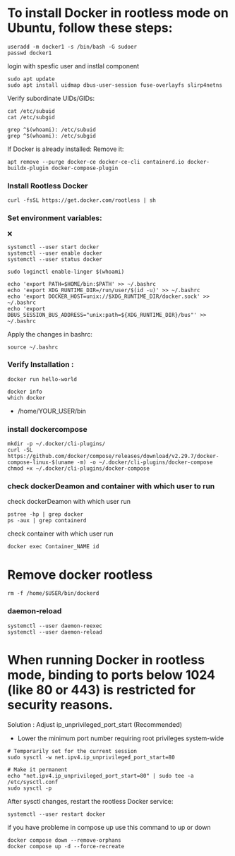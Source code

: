 
# To install Docker in rootless mode on Ubuntu, follow these steps:
```
useradd -m docker1 -s /bin/bash -G sudoer
passwd docker1
```
login with spesfic user and instlal component

```
sudo apt update
sudo apt install uidmap dbus-user-session fuse-overlayfs slirp4netns
```

Verify subordinate UIDs/GIDs:
```
cat /etc/subuid
cat /etc/subgid
```
```
grep ^$(whoami): /etc/subuid
grep ^$(whoami): /etc/subgid
```

If Docker is already installed: Remove it:

```
apt remove --purge docker-ce docker-ce-cli containerd.io docker-buildx-plugin docker-compose-plugin
```

### Install Rootless Docker
```
curl -fsSL https://get.docker.com/rootless | sh

```

### Set environment variables:
:x:
```
systemctl --user start docker
systemctl --user enable docker
systemctl --user status docker
```
```
sudo loginctl enable-linger $(whoami)
```
```
echo 'export PATH=$HOME/bin:$PATH' >> ~/.bashrc
echo 'export XDG_RUNTIME_DIR=/run/user/$(id -u)' >> ~/.bashrc
echo 'export DOCKER_HOST=unix://$XDG_RUNTIME_DIR/docker.sock' >> ~/.bashrc
echo 'export DBUS_SESSION_BUS_ADDRESS="unix:path=${XDG_RUNTIME_DIR}/bus"' >> ~/.bashrc
```
Apply the changes in bashrc:
```
source ~/.bashrc
```


### Verify Installation :

```
docker run hello-world
```

```
docker info
which docker
```
- /home/YOUR_USER/bin

### install dockercompose
```
mkdir -p ~/.docker/cli-plugins/
curl -SL https://github.com/docker/compose/releases/download/v2.29.7/docker-compose-linux-$(uname -m) -o ~/.docker/cli-plugins/docker-compose
chmod +x ~/.docker/cli-plugins/docker-compose
```
### check dockerDeamon and container with which user to run 
check dockerDeamon with which user run
```
pstree -hp | grep docker
ps -aux | grep containerd
```

check container with which user run 
```
docker exec Container_NAME id
```

# Remove docker rootless
```
rm -f /home/$USER/bin/dockerd
```
### daemon-reload
```
systemctl --user daemon-reexec
systemctl --user daemon-reload
```
# When running Docker in rootless mode, binding to ports below 1024 (like 80 or 443) is restricted for security reasons.

Solution : Adjust ip_unprivileged_port_start (Recommended)
- Lower the minimum port number requiring root privileges system-wide
```
# Temporarily set for the current session
sudo sysctl -w net.ipv4.ip_unprivileged_port_start=80

# Make it permanent
echo "net.ipv4.ip_unprivileged_port_start=80" | sudo tee -a /etc/sysctl.conf
sudo sysctl -p
```
After sysctl changes, restart the rootless Docker service:
```
systemctl --user restart docker
```
if you have probleme in compose up use this command to up or down
```
docker compose down --remove-orphans
docker compose up -d --force-recreate
```



